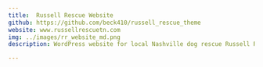 ```yaml
---
title:  Russell Rescue Website 
github: https://github.com/beck410/russell_rescue_theme
website: www.russellrescuetn.com
img: ../images/rr_website_md.png
description: WordPress website for local Nashville dog rescue Russell Rescue. Built using Bootstrap 3 and jQuery. 

---
```

